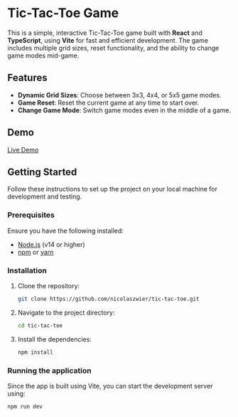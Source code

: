 # Tic-Tac-Toe Game

This is a simple, interactive Tic-Tac-Toe game built with **React** and **TypeScript**, using **Vite** for fast and efficient development. The game includes multiple grid sizes, reset functionality, and the ability to change game modes mid-game.

## Features

- **Dynamic Grid Sizes**: Choose between 3x3, 4x4, or 5x5 game modes.
- **Game Reset**: Reset the current game at any time to start over.
- **Change Game Mode**: Switch game modes even in the middle of a game.

## Demo

[Live Demo](https://tic-tac-toe-nz.vercel.app/)

## Getting Started

Follow these instructions to set up the project on your local machine for development and testing.

### Prerequisites

Ensure you have the following installed:

- [Node.js](https://nodejs.org/en/download/) (v14 or higher)
- [npm](https://www.npmjs.com/get-npm) or [yarn](https://yarnpkg.com/getting-started)

### Installation

1. Clone the repository:

   ```bash
   git clone https://github.com/nicolaszwier/tic-tac-toe.git

2. Navigate to the project directory:

   ```bash
   cd tic-tac-toe

3. Install the dependencies:

   ```bash
   npm install

### Running the application

Since the app is built using Vite, you can start the development server using:

   ```bash
   npm run dev


